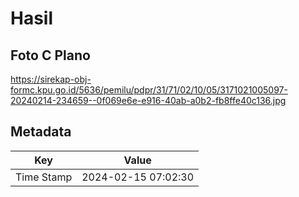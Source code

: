 # Hasil

## Foto C Plano

https://sirekap-obj-formc.kpu.go.id/5636/pemilu/pdpr/31/71/02/10/05/3171021005097-20240214-234659--0f069e6e-e916-40ab-a0b2-fb8ffe40c136.jpg


## Metadata

| Key        | Value               |
| ---------- | ------------------- |
| Time Stamp | 2024-02-15 07:02:30 |



